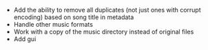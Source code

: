 - Add the ability to remove all duplicates (not just ones with corrupt encoding) based on song title in metadata
- Handle other music formats
- Work with a copy of the music directory instead of original files
- Add gui
